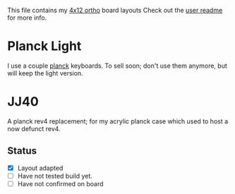This file contains my [4x12 ortho](../../../default/ortho_4x12) board layouts
Check out the [user readme](../../../../users/bbaserdem/README.md) for more info.

# Planck Light

I use a couple [planck](../../../../keyboards/planck/readme.md) keyboards.
To sell soon; don't use them anymore, but will keep the light version.

# JJ40

A planck rev4 replacement; for my acrylic planck case which used to host a now
defunct rev4.

## Status

* [x] Layout adapted
* [ ] Have not tested build yet.
* [ ] Have not confirmed on board
